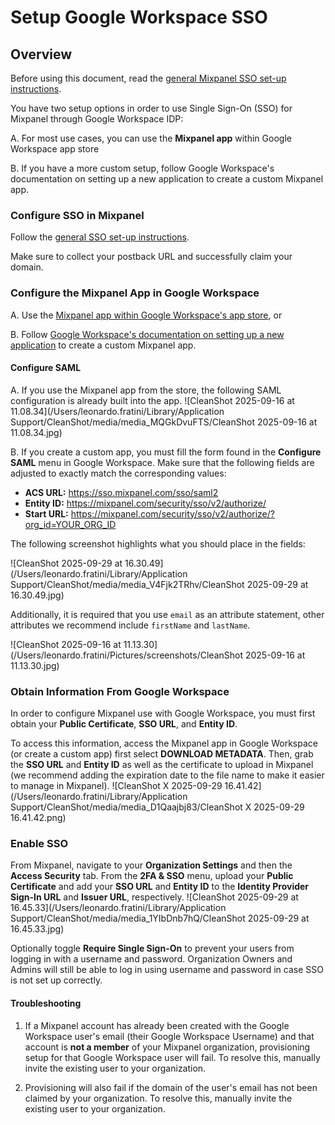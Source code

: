 # Setup Google Workspace SSO


## Overview

Before using this document, read the [general Mixpanel SSO set-up instructions](/docs/access-security/single-sign-on).

You have two setup options in order to use Single Sign-On (SSO) for Mixpanel through Google Workspace IDP:

A.  For most use cases, you can use the **Mixpanel app** within Google Workspace app store

B.  If you have a more custom setup, follow Google Workspace's documentation on setting up a new application to create a custom Mixpanel app.

### Configure SSO in Mixpanel

Follow the [general SSO set-up instructions](/docs/access-security/single-sign-on).

Make sure to collect your postback URL and successfully claim your domain.

### Configure the Mixpanel App in Google Workspace

A.  Use the [Mixpanel app within Google Workspace's app store](https://admin.google.com/ac/apps/unified), or

B.  Follow [Google Workspace's documentation on setting up a new application](https://support.google.com/a/answer/6087519?hl=en) to create a custom Mixpanel app.

#### Configure SAML

A. If you use the Mixpanel app from the store, the following SAML configuration is already built into the app.
![CleanShot 2025-09-16 at 11.08.34](/Users/leonardo.fratini/Library/Application Support/CleanShot/media/media_MQGkDvuFTS/CleanShot 2025-09-16 at 11.08.34.jpg)

B. If you create a custom app, you must fill the form found in the **Configure SAML** menu in Google Workspace. Make sure that the following fields are adjusted to exactly match the corresponding values:

- **ACS URL:** https://sso.mixpanel.com/sso/saml2
- **Entity ID:** https://mixpanel.com/security/sso/v2/authorize/
- **Start URL:** https://mixpanel.com/security/sso/v2/authorize/?org_id=YOUR_ORG_ID

The following screenshot highlights what you should place in the fields:

![CleanShot 2025-09-29 at 16.30.49](/Users/leonardo.fratini/Library/Application Support/CleanShot/media/media_V4Fjk2TRhv/CleanShot 2025-09-29 at 16.30.49.jpg)

Additionally, it is required that you use `email` as an attribute statement, other attributes we recommend include `firstName` and `lastName`.

![CleanShot 2025-09-16 at 11.13.30](/Users/leonardo.fratini/Pictures/screenshots/CleanShot 2025-09-16 at 11.13.30.jpg)

### Obtain Information From Google Workspace

In order to configure Mixpanel use with Google Workspace, you must first obtain your **Public Certificate**, **SSO URL**, and **Entity ID**.

To access this information, access the Mixpanel app in Google Workspace (or create a custom app) first select **DOWNLOAD METADATA**. Then, grab the **SSO URL** and **Entity ID** as well as the certificate to upload in Mixpanel (we recommend adding the expiration date to the file name to make it easier to manage in Mixpanel).
![CleanShot X 2025-09-29 16.41.42](/Users/leonardo.fratini/Library/Application Support/CleanShot/media/media_D1Qaajbj83/CleanShot X 2025-09-29 16.41.42.png)

### Enable SSO

From Mixpanel, navigate to your **Organization Settings** and then the **Access Security** tab. From the **2FA & SSO** menu, upload your **Public Certificate** and add your **SSO URL** and **Entity ID** to the **Identity Provider Sign-In URL** and **Issuer URL**, respectively.
![CleanShot 2025-09-29 at 16.45.33](/Users/leonardo.fratini/Library/Application Support/CleanShot/media/media_1YIbDnb7hQ/CleanShot 2025-09-29 at 16.45.33.jpg)

Optionally toggle **Require Single Sign-On** to prevent your users from logging in with a username and password. Organization Owners and Admins will still be able to log in using username and password in case SSO is not set up correctly.

#### Troubleshooting

1. If a Mixpanel account has already been created with the Google Workspace user's email (their Google Workspace Username) and that account is **not a member** of your Mixpanel organization, provisioning setup for that Google Workspace user will fail. To resolve this, manually invite the existing user to your organization.

2. Provisioning will also fail if the domain of the user's email has not been claimed by your organization. To resolve this, manually invite the existing user to your organization.
